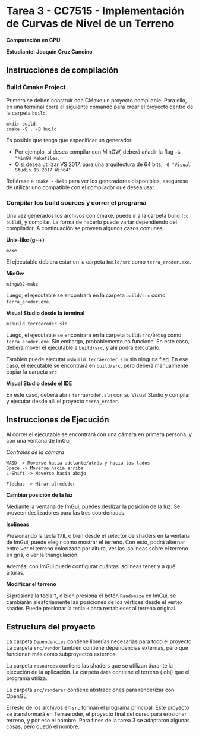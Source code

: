 # Tarea 3 - CC7515 - Implementación de Curvas de Nivel de un Terreno
**Computación en GPU**

**Estudiante: Joaquín Cruz Cancino**

## Instrucciones de compilación

### Build Cmake Project
Primero se deben construir con CMake un proyecto compilable.
Para ello, en una terminal corra el siguiente comando para crear el proyecto dentro de la carpeta `build`.

```
mkdir build
cmake -S . -B build
```

Es posible que tenga que especificar un generador.

* Por ejemplo, si desea compilar con MinGW, deberá añadir la flag `-G "MinGW Makefiles`.
* O si desea utilizar VS 2017, para una arquitectura de 64 bits, `-G "Visual Studio 15 2017 Win64"`

Refiérase a `cmake --help` para ver los generadores disponibles, asegúrese de utilizar uno compatible con el compilador
que desea usar.

### Compilar los build sources y correr el programa

Una vez generados los archivos con cmake, puede ir a la carpeta build (`cd build`), y compilar. La forma de hacerlo puede
variar dependiendo del compilador. A continuación se proveen algunos casos comunes.

**Unix-like (g++)**
```
make
```
El ejecutable debiera estar en la carpeta `build/src` como `terra_eroder.exe`.

**MinGw**
```
mingw32-make
```
Luego, el ejecutable se encontrará en la carpeta `build/src` como `terra_eroder.exe`.

**Visual Studio desde la terminal**
```
msbuild terraeroder.sln
```
Luego, el ejecutable se encontrará en la carpeta `build/src/Debug` como `terra_eroder.exe`. Sin embargo, probablemente no funcione.
En este caso, deberá mover el ejecutable a `build/src`, y ahí podrá ejecutarlo.

También puede ejecutar `msbuild terraeroder.sln` sin ninguna flag. En ese caso, el ejecutable se encontrará en `build/src`, pero
deberá manualmente copiar la carpeta `src`

**Visual Studio desde el IDE**

En este caso, deberá abrir `terraeroder.sln` con su Visual Studio y compilar y ejecutar desde allí el proyecto `terra_eroder`.

## Instrucciones de Ejecución

Al correr el ejecutable se encontrará con una cámara en primera persona, y con una ventana de ImGui.

*Controles de la cámara*
```
WASD -> Moverse hacia adelante/atrás y hacia los lados
Space -> Moverse hacia arriba
L-Shift -> Moverse hacia abajo

Flechas -> Mirar alrededor
```

**Cambiar posición de la luz**

Mediante la ventana de ImGui, puedes deslizar la posición de la luz. Se proveen deslizadores para las tres coordenadas.

**Isolineas**

Presionando la tecla `TAB`, o bien desde el selector de shaders en la ventana de ImGui, puede elegir cómo mostrar el terreno.
Con esto, podrá alternar entre ver el terreno colorizado por altura, ver las isolineas sobre el terreno en gris, o ver la triangulación.

Además, con ImGui puede configurar cuántas isolineas tener y a qué alturas.

**Modificar el terreno**

Si presiona la tecla `T`, o bien presiona el botón `Randomize` en ImGui, se cambiarán aleatoriamente las posiciones de
los vértices desde el vertex shader. Puede presionar la tecla `R` para restablecer al terreno original.

## Estructura del proyecto

La carpeta `Dependencies` contiene librerías necesarias para todo el proyecto. La carpeta `src/vendor` también contiene
dependencias externas, pero que funcionan más como subproyectos externos.

La carpeta `resources` contiene las shaders que se utilizan durante la ejecución de la aplicación.
La carpeta `data` contiene el terreno (.obj) que el programa utiliza.

La carpeta `src/renderer` contiene abstracciones para renderizar con OpenGL.

El resto de los archivos en `src` forman el programa principal. Este proyecto se transformará en Terraeroder, el proyecto
final del curso para erosionar terreno, y por eso el nombre. Para fines de la tarea 3 se adaptaron algunas cosas, pero quedó el nombre.